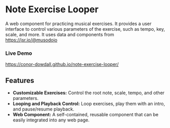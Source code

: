 # Note Exercise Looper

A web component for practicing musical exercises. It provides a user interface
to control various parameters of the exercise, such as tempo, key, scale, and
more. It uses data and components from https://jsr.io/@musodojo

### Live Demo
https://conor-dowdall.github.io/note-exercise-looper/


## Features

- **Customizable Exercises:** Control the root note, scale, tempo, and other
  parameters.
- **Looping and Playback Control:** Loop exercises, play them with an intro, and
  pause/resume playback.
- **Web Component:** A self-contained, reusable component that can be easily
  integrated into any web page.
